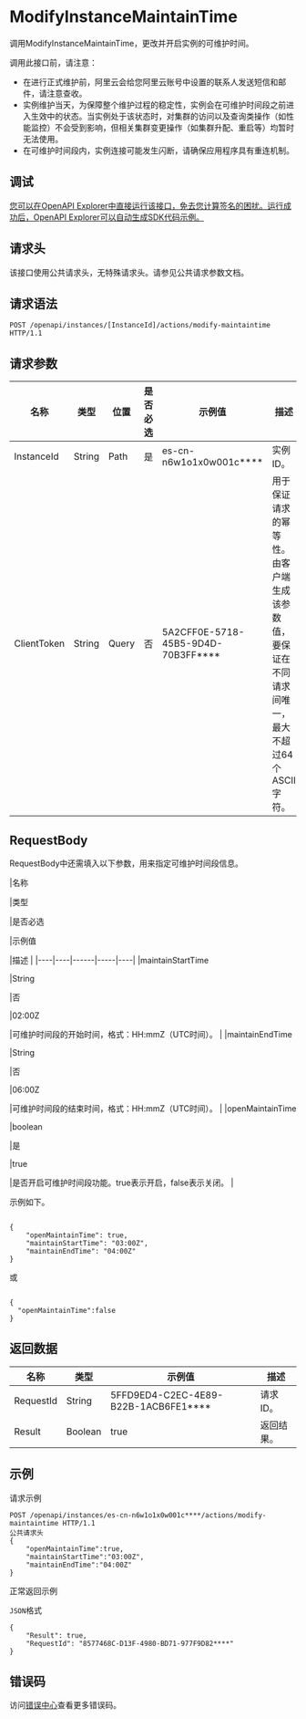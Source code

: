 # ModifyInstanceMaintainTime

调用ModifyInstanceMaintainTime，更改并开启实例的可维护时间。

调用此接口前，请注意：

-   在进行正式维护前，阿里云会给您阿里云账号中设置的联系人发送短信和邮件，请注意查收。
-   实例维护当天，为保障整个维护过程的稳定性，实例会在可维护时间段之前进入生效中的状态。当实例处于该状态时，对集群的访问以及查询类操作（如性能监控）不会受到影响，但相关集群变更操作（如集群升配、重启等）均暂时无法使用。
-   在可维护时间段内，实例连接可能发生闪断，请确保应用程序具有重连机制。

## 调试

[您可以在OpenAPI Explorer中直接运行该接口，免去您计算签名的困扰。运行成功后，OpenAPI Explorer可以自动生成SDK代码示例。](https://api.aliyun.com/#product=elasticsearch&api=ModifyInstanceMaintainTime&type=ROA&version=2017-06-13)

## 请求头

该接口使用公共请求头，无特殊请求头。请参见公共请求参数文档。

## 请求语法

```
POST /openapi/instances/[InstanceId]/actions/modify-maintaintime HTTP/1.1
```

## 请求参数

|名称|类型|位置|是否必选|示例值|描述|
|--|--|--|----|---|--|
|InstanceId|String|Path|是|es-cn-n6w1o1x0w001c\*\*\*\*|实例ID。 |
|ClientToken|String|Query|否|5A2CFF0E-5718-45B5-9D4D-70B3FF\*\*\*\*|用于保证请求的幂等性。由客户端生成该参数值，要保证在不同请求间唯一，最大不超过64个ASCII字符。 |

## RequestBody

RequestBody中还需填入以下参数，用来指定可维护时间段信息。

|名称

|类型

|是否必选

|示例值

|描述 |
|----|----|------|-----|----|
|maintainStartTime

|String

|否

|02:00Z

|可维护时间段的开始时间，格式：HH:mmZ（UTC时间）。 |
|maintainEndTime

|String

|否

|06:00Z

|可维护时间段的结束时间，格式：HH:mmZ（UTC时间）。 |
|openMaintainTime

|boolean

|是

|true

|是否开启可维护时间段功能。true表示开启，false表示关闭。 |

示例如下。

```

{
    "openMaintainTime": true,
    "maintainStartTime": "03:00Z",
    "maintainEndTime": "04:00Z"
}

```

或

```

{
  "openMaintainTime":false
}

```

## 返回数据

|名称|类型|示例值|描述|
|--|--|---|--|
|RequestId|String|5FFD9ED4-C2EC-4E89-B22B-1ACB6FE1\*\*\*\*|请求ID。 |
|Result|Boolean|true|返回结果。 |

## 示例

请求示例

```
POST /openapi/instances/es-cn-n6w1o1x0w001c****/actions/modify-maintaintime HTTP/1.1
公共请求头
{
	"openMaintainTime":true,
	"maintainStartTime":"03:00Z",
	"maintainEndTime":"04:00Z"
}
```

正常返回示例

`JSON`格式

```
{
	"Result": true,
	"RequestId": "8577468C-D13F-4980-BD71-977F9D82****"
}
```

## 错误码

访问[错误中心](https://error-center.aliyun.com/status/product/elasticsearch)查看更多错误码。

